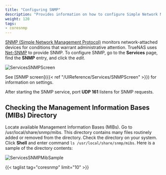 ```yaml
---
title: "Configuring SNMP"
description: "Provides information on how to configure Simple Network Management Protocol (SNMP) on your TrueNAS."
weight: 120
tags:
- coresnmp
---
```


[SNMP (Simple Network Management Protocol)](https://tools.ietf.org/html/rfc1157) monitors network-attached devices for conditions that warrant administrative attention.
TrueNAS uses [Net-SNMP](https://sourceforge.net/projects/net-snmp/) to provide SNMP.
To configure SNMP, go to the **Services** page, find the **SNMP** entry, and click the <i class="material-icons" aria-hidden="true" title="Configure">edit</i>.

![ServicesSNMPScreen](/images/CORE/13.0/ServicesSNMPScreen.png "SNMP Service Options")

See [SNMP screen]({{< ref "/UIReference/Services/SNMPScreen" >}}) for information on settings.

After starting the SNMP service, port **UDP 161** listens for SNMP requests.

## Checking the Management Information Bases (MIBs) Directory

Locate available Management Information Bases (MIBs). Go to <file>/usr/local/share/snmp/mibs</file>. This directory contains many files routinely added or removed from the directory. Check the directory on your system. Click **Shell** and enter command `ls /usr/local/share/snmp/mibs`.
Here is a sample of the directory contents:

![ServicesSNMPMibSample](/images/CORE/12.0/ServicesSNMPMibSample.png "Services SNMP Mib Sample")

{{< taglist tag="coresnmp" limit="10" >}}
